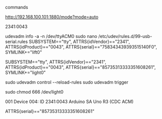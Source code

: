 commands


http://192.168.100.101:1880/mode?mode=auto




 2341:0043 

udevadm info -a -n /dev/ttyACM0
sudo nano /etc/udev/rules.d/99-usb-serial.rules
SUBSYSTEM=="tty", ATTRS{idVendor}=="2341", ATTRS{idProduct}=="0043", ATTRS{serial}=="758343439393515140F0", SYMLINK+="lift0"

SUBSYSTEM=="tty", ATTRS{idVendor}=="2341", ATTRS{idProduct}=="0043", ATTRS{serial}=="85735313333351608261", SYMLINK+="light0"


sudo udevadm control --reload-rules
sudo udevadm trigger




sudo chmod 666 /dev/light0



 001 Device 004: ID 2341:0043 Arduino SA Uno R3 (CDC ACM)

 ATTRS{serial}=="85735313333351608261"
